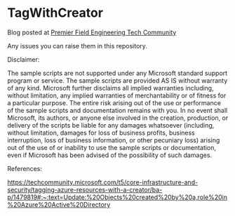 # TagWithCreator

Blog posted at [Premier Field Engineering Tech Community](https://aka.ms/AnthonyWatherston)

Any issues you can raise them in this repository.

Disclaimer:

The sample scripts are not supported under any Microsoft standard support program or service. The sample scripts are provided AS IS without warranty of any kind. Microsoft further disclaims all implied warranties including, without limitation, any implied warranties of merchantability or of fitness for a particular purpose. The entire risk arising out of the use or performance of the sample scripts and documentation remains with you. In no event shall Microsoft, its authors, or anyone else involved in the creation, production, or delivery of the scripts be liable for any damages whatsoever (including, without limitation, damages for loss of business profits, business interruption, loss of business information, or other pecuniary loss) arising out of the use of or inability to use the sample scripts or documentation, even if Microsoft has been advised of the possibility of such damages.

References:

https://techcommunity.microsoft.com/t5/core-infrastructure-and-security/tagging-azure-resources-with-a-creator/ba-p/1479819#:~:text=Update:%20Objects%20created%20by%20a,role%20in%20Azure%20Active%20Directory
